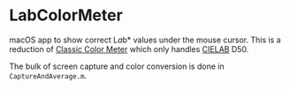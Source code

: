 # LabColorMeter

macOS app to show correct L*a*b* values under the mouse cursor. This is a reduction of
[Classic Color Meter](http://ricciadams.com/projects/classic-color-meter) which only handles [CIELAB](https://en.wikipedia.org/wiki/Lab_color_space) D50.

The bulk of screen capture and color conversion is done in `CaptureAndAverage.m`.
